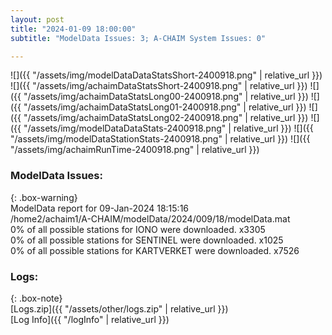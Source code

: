 ```yaml
---
layout: post
title: "2024-01-09 18:00:00"
subtitle: "ModelData Issues: 3; A-CHAIM System Issues: 0"

---
```


![]({{ "/assets/img/modelDataDataStatsShort-2400918.png" | relative_url }})
![]({{ "/assets/img/achaimDataStatsShort-2400918.png" | relative_url }})
![]({{ "/assets/img/achaimDataStatsLong00-2400918.png" | relative_url }})
![]({{ "/assets/img/achaimDataStatsLong01-2400918.png" | relative_url }})
![]({{ "/assets/img/achaimDataStatsLong02-2400918.png" | relative_url }})
![]({{ "/assets/img/modelDataDataStats-2400918.png" | relative_url }})
![]({{ "/assets/img/modelDataStationStats-2400918.png" | relative_url }})
![]({{ "/assets/img/achaimRunTime-2400918.png" | relative_url }})


### ModelData Issues:  
  
{: .box-warning}  
 ModelData report for 09-Jan-2024 18:15:16   
 /home2/achaim1/A-CHAIM/modelData/2024/009/18/modelData.mat   
 0% of all possible stations for IONO were downloaded. x3305   
 0% of all possible stations for SENTINEL were downloaded. x1025   
 0% of all possible stations for KARTVERKET were downloaded. x7526   
  


### Logs:  
  
{: .box-note}  
[Logs.zip]({{ "/assets/other/logs.zip" | relative_url }})  
[Log Info]({{ "/logInfo" | relative_url }})  
